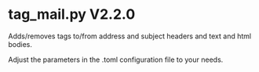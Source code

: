 tag_mail.py V2.2.0
==================

Adds/removes tags to/from address and subject headers and text and html bodies.

Adjust the parameters in the .toml configuration file to your needs.
